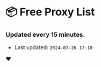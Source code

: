 # :package: Free Proxy List
### Updated every 15 minutes.

- Last updated: `2024-07-26 17:10`

:heart:
